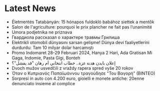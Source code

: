 # Latest News
-  Életmentés Tatabányán: 15 hónapos fuldokló babához siettek a mentők
-  Salon de l'agriculture: pourquoi le prix plancher ne fait pas l’unanimité
-  Umora podjetnika ne priznava
-  Гвардиола рассказал о характере травмы Грилиша
-  Elektrikli otomobil dünyasını sarsan gelişme! Dünya devi faaliyetlerini durdurdu: Tam 10 milyar dolar harcamıştı
-  Promo Indomaret 28-29 Februari 2024, Hanya 2 Hari, Ada Gratisan Mi Gaga, Indomie, Pasta Gigi, Bonteh
-  إعلان بايدن هدنة غزة.. خطاب انتخابي أم رهان "قد يفشل"؟
-  Dvoch mužov usvedčili z vraždy rapera spred vyše 20 rokov
-  Όταν ο Κυπριανός Παπαϊωάννου τραγούδησε &quot;Του Βαγορή&quot; (ΒΙΝΤΕΟ)
-  Sorpresi in auto con 4.200 euro, gioielli e monete antiche: 20enne denunciato insieme al complice
